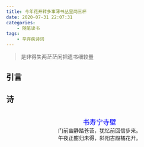 ```yaml
---
title: 今年花开转多事薄书丛里两三杯
date: 2020-07-31 22:07:31
categories: 
    - 随笔读书
tags: 
    - 辛弃疾诗词
---
```


>是非得失两茫茫闲把遗书细较量


<!-- more -->

## 引言

## 诗
<center>
<br><font color=blue size=4>书寿宁寺壁</font>
<br>门前幽静踏苍苔，犹忆前回信步来。
<br>午夜正酣归未得，斜阳古殿橘花开。
</center>


 